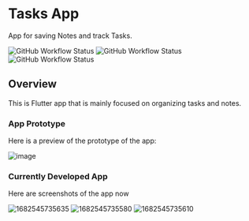 # Tasks App

App for saving Notes and track Tasks.

![GitHub Workflow Status](https://img.shields.io/github/actions/workflow/status/dersonmutemba/tasks_app/flutter-analyze-and-test.yml?label=tests&logo=github&style=plastic)
![GitHub Workflow Status](https://img.shields.io/github/actions/workflow/status/dersonmutemba/tasks_app/build_android.yml?label=Build%20%28Android%29&logo=android&style=plastic)
![GitHub Workflow Status](https://img.shields.io/github/actions/workflow/status/dersonmutemba/tasks_app/build_ios.yml?label=Build%20%28iOS%29&logo=ios&style=plastic)

## Overview

This is Flutter app that is mainly focused on organizing tasks and notes.

### App Prototype

Here is a preview of the prototype of the app:

![image](https://user-images.githubusercontent.com/55860970/234390949-80c81f81-f16f-4fdb-9b94-b300b1450965.png)



### Currently Developed App

Here are screenshots of the app now

![1682545735635](https://user-images.githubusercontent.com/55860970/234718187-7d89d397-7709-4513-9591-9a5f28b7fd02.jpg)
![1682545735580](https://user-images.githubusercontent.com/55860970/234718197-3d640db5-8641-409e-8736-28a74e48c8e2.jpg)
![1682545735610](https://user-images.githubusercontent.com/55860970/234718205-d01ec27e-e21d-46ac-b378-eabaa2ea2f38.jpg)


